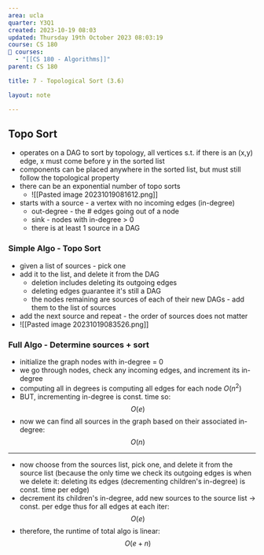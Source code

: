 ```yaml
---
area: ucla
quarter: Y3Q1
created: 2023-10-19 08:03
updated: Thursday 19th October 2023 08:03:19
course: CS 180
📕 courses:
  - "[[CS 180 - Algorithms]]"
parent: CS 180

title: 7 - Topological Sort (3.6)

layout: note

---
```

## Topo Sort
- operates on a DAG to sort by topology, all vertices s.t. if there is an (x,y) edge, x must come before y in the sorted list
- components can be placed anywhere in the sorted list, but must still follow the topological property
- there can be an exponential number of topo sorts
	- ![[Pasted image 20231019081612.png]]
- starts with a source - a vertex with no incoming edges (in-degree)
	- out-degree - the # edges going out of a node
	- sink - nodes with in-degree > 0
	- there is at least 1 source in a DAG
### Simple Algo - Topo Sort
- given a list of sources - pick one
- add it to the list, and delete it from the DAG
	- deletion includes deleting its outgoing edges
	- deleting edges guarantee it's still a DAG
	- the nodes remaining are sources of each of their new DAGs - add them to the list of sources
- add the next source and repeat - the order of sources does not matter
- ![[Pasted image 20231019083526.png]]

### Full Algo - Determine sources + sort
- initialize the graph nodes with in-degree = 0
- we go through nodes, check any incoming edges, and increment its in-degree
- computing all in degrees is computing all edges for each node $O(n^2)$
- BUT, incrementing in-degree is const. time so: $$O(e)$$
- now we can find all sources in the graph based on their associated in-degree: $$O(n)$$
- ---
- now choose from the sources list, pick one, and delete it from the source list (because the only time we check its outgoing edges is when we delete it: deleting its edges (decrementing children's in-degree) is const. time per edge)
- decrement its children's in-degree, add new sources to the source list -> const. per edge thus for all edges at each iter: $$O(e)$$
- therefore, the runtime of total algo is linear: $$O(e+n)$$

